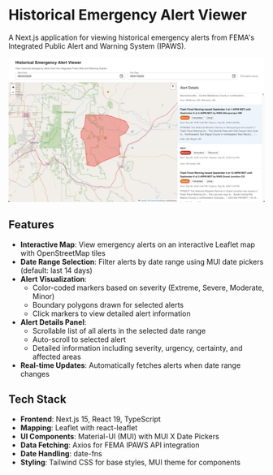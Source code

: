 # Historical Emergency Alert Viewer

A Next.js application for viewing historical emergency alerts from FEMA's Integrated Public Alert and Warning System (IPAWS).

![IPAWS Alert Viewer Screenshot](screenshot.png)

## Features

- **Interactive Map**: View emergency alerts on an interactive Leaflet map with OpenStreetMap tiles
- **Date Range Selection**: Filter alerts by date range using MUI date pickers (default: last 14 days)
- **Alert Visualization**: 
  - Color-coded markers based on severity (Extreme, Severe, Moderate, Minor)
  - Boundary polygons drawn for selected alerts
  - Click markers to view detailed alert information
- **Alert Details Panel**: 
  - Scrollable list of all alerts in the selected date range
  - Auto-scroll to selected alert
  - Detailed information including severity, urgency, certainty, and affected areas
- **Real-time Updates**: Automatically fetches alerts when date range changes

## Tech Stack

- **Frontend**: Next.js 15, React 19, TypeScript
- **Mapping**: Leaflet with react-leaflet
- **UI Components**: Material-UI (MUI) with MUI X Date Pickers
- **Data Fetching**: Axios for FEMA IPAWS API integration
- **Date Handling**: date-fns
- **Styling**: Tailwind CSS for base styles, MUI theme for components
